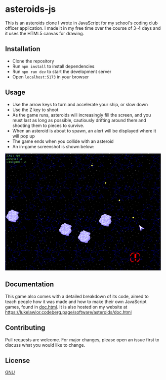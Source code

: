 # asteroids-js

This is an asteroids clone I wrote in JavaScript for my school's coding club officer application. I made it in my free time over the course of 3-4 days and it uses the HTML5 canvas for drawing.

## Installation

-   Clone the repository
-   Run `npm install` to install dependencies
-   Run `npm run dev` to start the development server
-   Open `localhost:5173` in your browser

## Usage

-   Use the arrow keys to turn and accelerate your ship, or slow down
-   Use the Z key to shoot
-   As the game runs, asteroids will increasingly fill the screen, and you must last as long as possible, cautiously drifting around them and shooting them to pieces to survive.
-   When an asteroid is about to spawn, an alert will be displayed where it will pop up
-   The game ends when you collide with an asteroid
-   An in-game screenshot is shown below:

![in-game screenshot](public/images/screenshot.png)

## Documentation

This game also comes with a detailed breakdown of its code, aimed to teach people how it was made and how to make their own JavaScript games, found in [doc.html](doc.html). It is also hosted on my website at https://lukelawlor.codeberg.page/software/asteroids/doc.html

## Contributing

Pull requests are welcome. For major changes, please open an issue first to discuss what you would like to change.

## License

[GNU](LICENSE)

